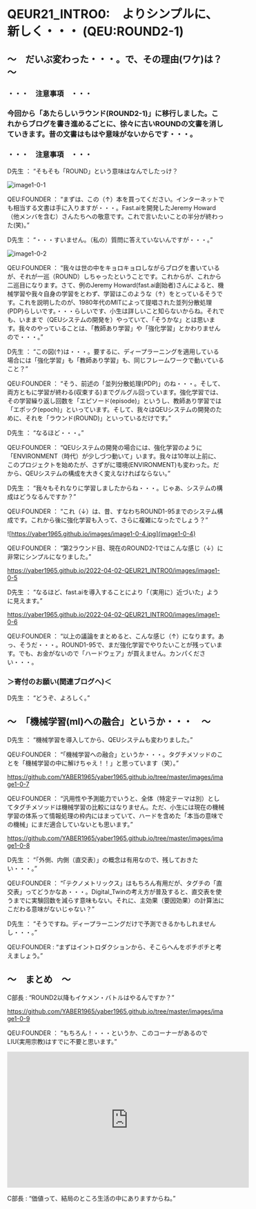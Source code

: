 # QEUR21_INTRO0:　よりシンプルに、新しく・・・ (QEU:ROUND2-1)

## ～　だいぶ変わった・・・。で、その理由(ワケ)は？　～

### ・・・　注意事項　・・・

### 今回から「あたらしいラウンド(ROUND2-1)」に移行しました。これからブログを書き進めるごとに、徐々に古いROUNDの文書を消していきます。昔の文書はもはや意味がないからです・・・。

### ・・・　注意事項　・・・

D先生 ： “そもそも「ROUND」という意味はなんでしたっけ？

![image1-0-1](https://github.com/YABER1965/yaber1965.github.io/tree/master/images/image1-0-1.jpg)

QEU:FOUNDER ： “まずは、この（↑）本を買ってください。インターネットでも相当する文書は手に入りますが・・・。Fast.aiを開発したJeremy Howard（他メンバを含む）さんたちへの敬意です。これで言いたいことの半分が終わった(笑)。”

D先生 ： “・・・すいません。（私の）質問に答えていないんですが・・・。”

![image1-0-2](https://github.com/YABER1965/yaber1965.github.io/tree/master/images/image1-0-2.jpg)

QEU:FOUNDER ： “我々は世の中をキョロキョロしながらブログを書いているが、それが一巡（ROUND）しちゃったということです。これからが、これから二巡目になります。さて、例のJeremy Howard(fast.ai創始者)さんによると、機械学習や我々自身の学習をとわず、学習はこのような（↑）をとっているそうです。これを説明したのが、1980年代のMITによって提唱された並列分散処理(PDP)らしいです。・・・らしいです、小生は詳しいこと知らないからね。それでも、いままで（QEUシステムの開発を）やっていて、「そうかな」とは思います。我々のやっていることは、「教師あり学習」や「強化学習」とかわりませんので・・・。”

D先生 ： “この図(↑)は・・・。要するに、ディープラーニングを適用している場合には「強化学習」も「教師あり学習」も、同じフレームワークで動いていること？”

QEU:FOUNDER ： “そう、前述の「並列分散処理(PDP)」のね・・・。そして、両方ともに学習が終わる(収束する)までグルグル回っています。強化学習では、その学習繰り返し回数を「エピソード(episode)」というし、教師あり学習では「エポック(epoch)」といっています。そして、我々はQEUシステムの開発のために、それを「ラウンド(ROUND)」といっているだけです。”

D先生 ： “なるほど・・・。”

QEU:FOUNDER ： “QEUシステムの開発の場合には、強化学習のように「ENVIRONMENT（時代）が少しづつ動いて」います。我々は10年以上前に、このプロジェクトを始めたが、さずがに環境(ENVIRONMENT)も変わった。だから、QEUシステムの構成を大きく変えなければならない。”

D先生 ： “我々もそれなりに学習しましたからね・・・。じゃあ、システムの構成はどうなるんですか？”

QEU:FOUNDER ： “これ（↓）は、昔、すなわちROUND1-95までのシステム構成です。これから後に強化学習も入って、さらに複雑になったでしょう？”

![https://yaber1965.github.io/images/image1-0-4.jpg](image1-0-4)

QEU:FOUNDER ： “第2ラウンド目、現在のROUND2-1ではこんな感じ（↓）に非常にシンプルになりました。”

https://yaber1965.github.io/2022-04-02-QEUR21_INTRO0/images/image1-0-5

D先生 ： “なるほど、fast.aiを導入することにより「（実用に）近づいた」ように見えます。”

https://yaber1965.github.io/2022-04-02-QEUR21_INTRO0/images/image1-0-6

QEU:FOUNDER ： “以上の議論をまとめると、こんな感じ（↑）になります。あっ、そうだ・・・。ROUND1-95で、まだ強化学習でやりたいことが残っています。でも、お金がないので「ハードウェア」が買えません。カンパください・・・。

### ＞寄付のお願い(関連ブログへ)＜

D先生 ： “どうぞ、よろしく。”

## ～　「機械学習(ml)への融合」というか・・・　～

D先生 ： “機械学習を導入してから、QEUシステムも変わりました。”

QEU:FOUNDER ： “「機械学習への融合」というか・・・。タグチメソッドのことを「機械学習の中に解けちゃえ！！」と思っています（笑）。”

https://github.com/YABER1965/yaber1965.github.io/tree/master/images/image1-0-7

QEU:FOUNDER ： “汎用性や予測能力でいうと、全体（特定テーマは別）としてタグチメソッドは機械学習の比較にはなりません。ただ、小生には現在の機械学習の体系って情報処理の枠内にはまっていて、ハードを含めた「本当の意味での機械」にまだ適合していないとも思います。”

https://github.com/YABER1965/yaber1965.github.io/tree/master/images/image1-0-8

D先生 ： “「外側、内側（直交表）」の概念は有用なので、残しておきたい・・・。”

QEU:FOUNDER ： “「テクノメトリックス」はもちろん有用だが、タグチの「直交表」ってどうかなあ・・・。Digital_Twinの考え方が普及すると、直交表を使うまでに実験回数を減らす意味もない。それに、主効果（要因効果）の計算法にこだわる意味がないじゃない？”

D先生 ： “そうですね。ディープラーニングだけで予測できるかもしれませんし・・・。”

QEU:FOUNDER : “まずはイントロダクションから、そこらへんをボチボチと考えましょう。”

## ～　まとめ　～

C部長 : “ROUND2以降もイケメン・バトルはやるんですか？”

https://github.com/YABER1965/yaber1965.github.io/tree/master/images/image1-0-9

QEU:FOUNDER ： “もちろん！・・・というか、このコーナーがあるのでLIU(実用宗教)はすでに不要と思います。”

<iframe width="560" height="315" src="https://www.youtube.com/embed/r0ZsMk3a97k" ti-tle="YouTube video player" frameborder="0" allow="accelerometer; autoplay; clipboard-write; en-crypted-media; gyroscope; picture-in-picture" allowfullscreen></iframe>

C部長 : “価値って、結局のところ生活の中にありますからね。”

